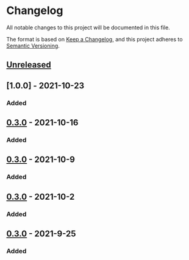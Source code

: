 # Changelog

All notable changes to this project will be documented in this file.

The format is based on [Keep a Changelog](https://keepachangelog.com/en/1.0.0/),
and this project adheres to [Semantic Versioning](https://semver.org/spec/v2.0.0.html).

## [Unreleased]

## [1.0.0] - 2021-10-23
### Added

## [0.3.0] - 2021-10-16
### Added

## [0.3.0] - 2021-10-9
### Added

## [0.3.0] - 2021-10-2
### Added

## [0.3.0] - 2021-9-25
### Added

[Unreleased]: link
[0.3.0]: link